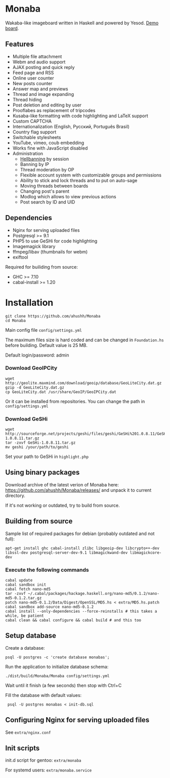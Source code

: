 Monaba
======

Wakaba-like imageboard written in Haskell and powered by Yesod. [Demo board](http://haibane.ru).

Features
------
* Multiple file attachment
* Webm and audio support
* AJAX posting and quick reply
* Feed page and RSS
* Online user counter
* New posts counter
* Answer map and previews
* Thread and image expanding
* Thread hiding
* Post deletion and editing by user
* Prooflabes as replacement of tripcodes
* Kusaba-like formatting with code highlighting and LaTeX support
* Custom CAPTCHA
* Internationalization (English, Русский, Português Brasil)
* Country flag support
* Switchable stylesheets
* YouTube, vimeo, coub embedding
* Works fine with JavaScript disabled
* Administration
    - [Hellbanning](http://en.wikipedia.org/wiki/Hellbanning) by session
    - Banning by IP
    - Thread moderation by OP
    - Flexible account system with customizable groups and permissions
    - Ability to stick and lock threads and to put on auto-sage
    - Moving threads between boards
    - Changing post's parent
    - Modlog which allows to view previous actions
    - Post search by ID and UID

Dependencies
------
* Nginx for serving uploaded files
* Postgresql >= 9.1
* PHP5 to use GeSHi for code highlighting
* Imagemagick library
* ffmpeg/libav (thumbnails for webm)
* exiftool

Required for builiding from source:

* GHC >= 7.10
* cabal-install >= 1.20

Installation
======

    git clone https://github.com/ahushh/Monaba
    cd Monaba

Main config file `config/settings.yml`

The maximum files size is hard coded and can be changed in `Foundation.hs` before building. Default value is 25 MB.

Default login/password: admin

### Download GeoIPCity

    wget http://geolite.maxmind.com/download/geoip/database/GeoLiteCity.dat.gz
    gzip -d GeoLiteCity.dat.gz
    cp GeoLiteCity.dat /usr/share/GeoIP/GeoIPCity.dat

Or it can be installed from repositories. You can change the path in `config/settings.yml`

### Download GeSHi

    wget http://sourceforge.net/projects/geshi/files/geshi/GeSHi%201.0.8.11/GeSHi-1.0.8.11.tar.gz
    tar -zxvf GeSHi-1.0.8.11.tar.gz
    mv geshi /your/path/to/geshi

Set your path to GeSHi in `highlight.php`

## Using binary packages

Download archive of the latest verion of Monaba here: https://github.com/ahushh/Monaba/releases/ and unpack it to current directory. 

If it's not working or outdated, try to build from source.

## Building from source

Sample list of required packages for debian (probably outdated and not full):

    apt-get install ghc cabal-install zlibc libgeoip-dev libcrypto++-dev libssl-dev postgresql-server-dev-9.1 libmagickwand-dev libmagickcore-dev

### Execute the following commands

    cabal update
    cabal sandbox init
    cabal fetch nano-md5
    tar -zxvf ~/.cabal/packages/hackage.haskell.org/nano-md5/0.1.2/nano-md5-0.1.2.tar.gz
    patch nano-md5-0.1.2/Data/Digest/OpenSSL/MD5.hs < extra/MD5.hs.patch
    cabal sandbox add-source nano-md5-0.1.2
    cabal install --only-dependencies --force-reinstalls # this takes a while, be patient
    cabal clean && cabal configure && cabal build # and this too

## Setup database

Create a database:

    psql -U postgres -c 'create database monabas';

Run the application to initialize database schema:

    ./dist/build/Monaba/Monaba config/settings.yml

Wait until it finish (a few seconds) then stop with Ctrl+C

Fill the database with default values:

     psql -U postgres monabas < init-db.sql

## Configuring Nginx for serving uploaded files

See `extra/nginx.conf`

## Init scripts

init.d script for gentoo: `extra/monaba`

For systemd users: `extra/monaba.service`

